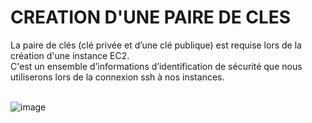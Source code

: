 # CREATION D'UNE PAIRE DE CLES
La paire de clés (clé privée et d’une clé publique) est requise lors de la création d'une instance EC2.
<br />C'est un ensemble d’informations d’identification de sécurité que nous utiliserons lors de la connexion ssh à nos instances.
<br /><br />

![image](https://github.com/abiForSofteam/aws/assets/56606441/c0fea8c6-0b27-42a2-b297-c5981b78dafd)

